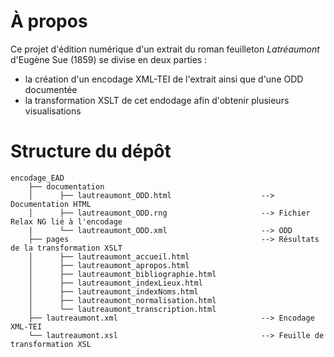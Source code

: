 # À propos

Ce projet d'édition numérique d'un extrait du roman feuilleton _Latréaumont_ d'Eugène Sue (1859) se divise en deux parties :
- la création d'un encodage XML-TEI de l'extrait ainsi que d'une ODD documentée
- la transformation XSLT de cet endodage afin d'obtenir plusieurs visualisations

# Structure du dépôt

```
encodage_EAD
    ├── documentation
    │      ├── lautreaumont_ODD.html                    --> Documentation HTML
    │      ├── lautreaumont_ODD.rng                     --> Fichier Relax NG lié à l'encodage
    |      └── lautreaumont_ODD.xml                     --> ODD
    ├── pages                                           --> Résultats de la transformation XSLT
    │      ├── lautreaumont_accueil.html 
    │      ├── lautreaumont_apropos.html 
    │      ├── lautreaumont_bibliographie.html 
    │      ├── lautreaumont_indexLieux.html
    │      ├── lautreaumont_indexNoms.html 
    │      ├── lautreaumont_normalisation.html 
    │      └── lautreaumont_transcription.html 
    ├── lautreaumont.xml                                --> Encodage XML-TEI
    └── lautreaumont.xsl                                --> Feuille de transformation XSL
```
